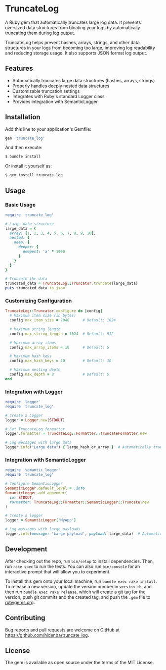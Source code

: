 # TruncateLog

A Ruby gem that automatically truncates large log data. It prevents oversized data structures from bloating your logs by automatically truncating them during log output.

TruncateLog helps prevent hashes, arrays, strings, and other data structures in your logs from becoming too large, improving log readability and reducing storage usage. It also supports JSON format log output.

## Features

- Automatically truncates large data structures (hashes, arrays, strings)
- Properly handles deeply nested data structures
- Customizable truncation settings
- Integrates with Ruby's standard Logger class
- Provides integration with SemanticLogger

## Installation

Add this line to your application's Gemfile:

```ruby
gem 'truncate_log'
```

And then execute:

```bash
$ bundle install
```

Or install it yourself as:

```bash
$ gem install truncate_log
```

## Usage

### Basic Usage

```ruby
require 'truncate_log'

# Large data structure
large_data = {
  array: [1, 2, 3, 4, 5, 6, 7, 8, 9, 10],
  nested: {
    deep: {
      deeper: {
        deepest: 'a' * 1000
      }
    }
  }
}

# Truncate the data
truncated_data = TruncateLog::Truncator.truncate(large_data)
puts truncated_data.to_json
```

### Customizing Configuration

```ruby
TruncateLog::Truncator.configure do |config|
  # Maximum item size (in bytes)
  config.max_item_size = 2048      # Default: 1024

  # Maximum string length
  config.max_string_length = 1024  # Default: 512

  # Maximum array items
  config.max_array_items = 10      # Default: 5

  # Maximum hash keys
  config.max_hash_keys = 20        # Default: 10

  # Maximum nesting depth
  config.max_depth = 8             # Default: 5
end
```

### Integration with Logger

```ruby
require 'logger'
require 'truncate_log'

# Create a Logger
logger = Logger.new(STDOUT)

# Set TruncateLog formatter
logger.formatter = TruncateLog::Formatter::TruncateFormatter.new

# Log messages with large data
logger.info("Large data") { large_hash_or_array }  # Automatically truncated
```

### Integration with SemanticLogger

```ruby
require 'semantic_logger'
require 'truncate_log'

# Configure SemanticLogger
SemanticLogger.default_level = :info
SemanticLogger.add_appender(
  io: STDOUT,
  formatter: TruncateLog::Formatter::SemanticLogger::Truncate.new
)

# Create a logger
logger = SemanticLogger['MyApp']

# Log messages with large payloads
logger.info(message: 'Large payload', payload: large_data)  # Automatically truncated
```

## Development

After checking out the repo, run `bin/setup` to install dependencies. Then, run `rake spec` to run the tests. You can also run `bin/console` for an interactive prompt that will allow you to experiment.

To install this gem onto your local machine, run `bundle exec rake install`. To release a new version, update the version number in `version.rb`, and then run `bundle exec rake release`, which will create a git tag for the version, push git commits and the created tag, and push the `.gem` file to [rubygems.org](https://rubygems.org).

## Contributing

Bug reports and pull requests are welcome on GitHub at https://github.com/hidenba/truncate_log.

## License

The gem is available as open source under the terms of the MIT License.
